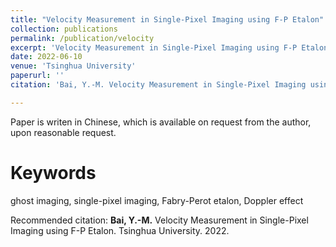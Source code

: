 ```yaml
---
title: "Velocity Measurement in Single-Pixel Imaging using F-P Etalon"
collection: publications
permalink: /publication/velocity
excerpt: 'Velocity Measurement in Single-Pixel Imaging using F-P Etalon'
date: 2022-06-10
venue: 'Tsinghua University'
paperurl: ''
citation: 'Bai, Y.-M. Velocity Measurement in Single-Pixel Imaging using F-P Etalon. (in Chinese) Undergraduate Graduation Thesis, Tsinghua University, Beijing, China. Jun 10th, 2022.'

---
```


Paper is writen in Chinese, which is available on request from the author, upon reasonable request. 


Keywords
======
ghost imaging, single-pixel imaging, Fabry-Perot etalon, Doppler effect

Recommended citation: **Bai, Y.-M.** Velocity Measurement in Single-Pixel Imaging using F-P Etalon. Tsinghua University. 2022.
